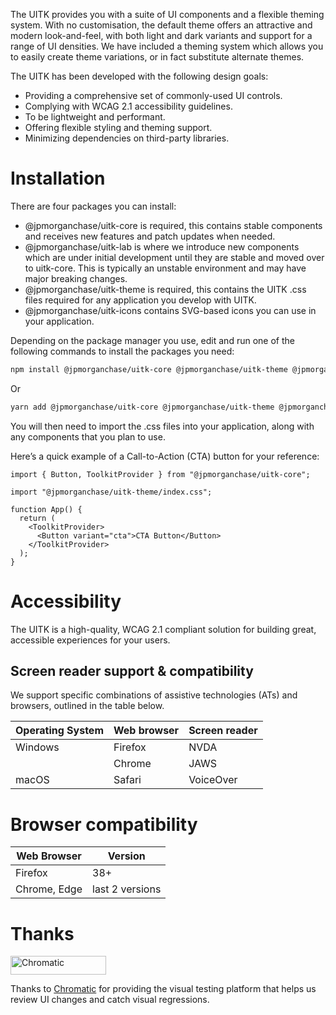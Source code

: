 The UITK provides you with a suite of UI components and a flexible theming system. With no customisation, the default theme offers an attractive and modern look-and-feel, with both light and dark variants and support for a range of UI densities.
We have included a theming system which allows you to easily create theme variations, or in fact substitute alternate themes.

The UITK has been developed with the following design goals:

- Providing a comprehensive set of commonly-used UI controls.
- Complying with WCAG 2.1 accessibility guidelines.
- To be lightweight and performant.
- Offering flexible styling and theming support.
- Minimizing dependencies on third-party libraries.

# Installation

There are four packages you can install:

- @jpmorganchase/uitk-core is required, this contains stable components and receives
  new features and patch updates when needed.
- @jpmorganchase/uitk-lab is where we introduce new components which are under initial development until they are stable and moved over to uitk-core. This is typically an unstable environment and may have major breaking changes.
- @jpmorganchase/uitk-theme is required, this contains the UITK .css files required
  for any application you develop with UITK.
- @jpmorganchase/uitk-icons contains SVG-based icons you can use in your
  application.

Depending on the package manager you use, edit and run one of the following commands to install the packages you need:

```sh
npm install @jpmorganchase/uitk-core @jpmorganchase/uitk-theme @jpmorganchase/uitk-lab @jpmorganchase/uitk-icons
```

Or

```sh
yarn add @jpmorganchase/uitk-core @jpmorganchase/uitk-theme @jpmorganchase/uitk-lab @jpmorganchase/uitk-icons
```

You will then need to import the .css files into your application, along with any components that you plan to use.

Here’s a quick example of a Call-to-Action (CTA) button for your reference:

```JSX
import { Button, ToolkitProvider } from "@jpmorganchase/uitk-core";

import "@jpmorganchase/uitk-theme/index.css";

function App() {
  return (
    <ToolkitProvider>
      <Button variant="cta">CTA Button</Button>
    </ToolkitProvider>
  );
}
```

# Accessibility

The UITK is a high-quality, WCAG 2.1 compliant solution for building great, accessible experiences for your users.

## Screen reader support & compatibility

We support specific combinations of assistive technologies (ATs) and
browsers, outlined in the table below.

| Operating System | Web browser | Screen reader |
| ---------------- | ----------- | ------------- |
| Windows          | Firefox     | NVDA          |
|                  | Chrome      | JAWS          |
| macOS            | Safari      | VoiceOver     |

# Browser compatibility

| Web Browser  | Version         |
| ------------ | --------------- |
| Firefox      | 38+             |
| Chrome, Edge | last 2 versions |

# Thanks

<a href="https://www.chromatic.com/">
  <picture>
    <source srcset="https://user-images.githubusercontent.com/1671563/170278933-da4e813f-0e8f-4029-b6db-79890d9314d1.png" media="(prefers-color-scheme: dark)">
    <img src="https://user-images.githubusercontent.com/321738/84662277-e3db4f80-af1b-11ea-88f5-91d67a5e59f6.png" width="153" height="30" alt="Chromatic" />
  </picture>
</a>

Thanks to [Chromatic](https://www.chromatic.com/) for providing the visual testing platform that helps us review UI changes and catch visual regressions.
 
